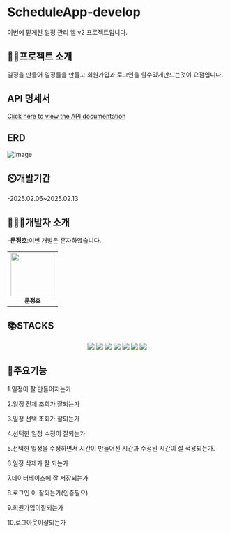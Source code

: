 # ScheduleApp-develop
이번에 맡게된 일정 관리 앱 v2 프로젝트입니다.

## 👨‍🏫프로젝트 소개
일정을 만들어 일정들을 만들고 회원가입과 로그인을 할수있게만드는것이 요점입니다.

## API 명세서 
[Click here to view the API documentation](https://documenter.getpostman.com/view/41470367/2sAYXBEeZU)
## ERD
![Image](https://github.com/user-attachments/assets/3a8a3e46-6c07-4a99-a0c3-bc5e8a47ee7f)

## ⏲️개발기간
-2025.02.06~2025.02.13

## 🧑‍🤝‍🧑개발자 소개
-**문정호**:이번 개발은 혼자하였습니다.
<div align=center> 
<table>
  <tbody>
    <tr>
        <td align="center"><a href="https://github.com/ansdudn2"><img src="https://github.com/user-attachments/assets/27f2fd37-d5e0-449c-9d2d-e95696d17020" width="100px;" alt=""/><br /><sub><b> 문정호 </b></sub></a><br /></td>
    </tr>
  </tbody>
</table>
</div>

## 📚STACKS
<div align=center> 
  <img src="https://img.shields.io/badge/java-007396?style=for-the-badge&logo=java&logoColor=white"> 
  <img src="https://img.shields.io/badge/github-181717?style=for-the-badge&logo=github&logoColor=white">
  <img src="https://img.shields.io/badge/git-F05032?style=for-the-badge&logo=git&logoColor=white">
  <img src="https://img.shields.io/badge/intellijidea-000000?style=for-the-badge&logo=intellijidea&logoColor=white">
  <img src="https://img.shields.io/badge/postman-FF6C37?style=for-the-badge&logo=postman&logoColor=white">
  <img src="https://img.shields.io/badge/spring-6DB33F?style=for-the-badge&logo=spring&logoColor=white"> 
  <img src="https://img.shields.io/badge/mysql-4479A1?style=for-the-badge&logo=mysql&logoColor=white"> 
  
</div>

## 📌주요기능
1.일정이 잘 만들어지는가 

2.일정 전체 조회가 잘되는가

3.일정 선택 조회가 잘되는가

4.선택한 일정 수정이 잘되는가

5.선택한 일정을 수정하면서 시간이 만들어진 시간과 수정된 시간이 잘 적용되는가.

6.일정 삭제가 잘 되는가

7.데이터베이스에 잘 저장되는가

8.로그인 이 잘되는가(인증필요)

9.회원가입이잘되는가

10.로그아웃이잘되는가
